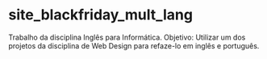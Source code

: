 # site_blackfriday_mult_lang
Trabalho da disciplina Inglês para Informática. 
Objetivo: Utilizar um dos projetos da disciplina de Web Design para refaze-lo em inglês e português.
